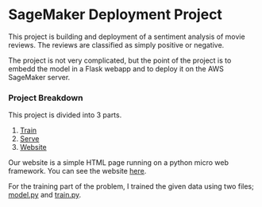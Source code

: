 # SageMaker Deployment Project

This project is building and deployment of a sentiment analysis of movie reviews. The reviews are classified as simply positive or negative.

The project is not very complicated, but the point of the project is to embedd the model in a Flask webapp and to deploy it on the AWS SageMaker server.

### Project Breakdown

This project is divided into 3 parts.

1. [Train ](https://github.com/mohammadjafri1992/SentimentAnalysisWebApp/tree/master/train)
2. [Serve](https://github.com/mohammadjafri1992/SentimentAnalysisWebApp/tree/master/serve)
3. [Website](https://github.com/mohammadjafri1992/SentimentAnalysisWebApp/tree/master/website)

Our website is a simple HTML page running on a python micro web framework. You can see the website [here](https://github.com/mohammadjafri1992/SentimentAnalysisWebApp/blob/master/website/index.html).

For the training part of the problem, I trained the given data using two files; [model.py](https://github.com/mohammadjafri1992/SentimentAnalysisWebApp/blob/master/train/model.py) and [train.py](https://github.com/mohammadjafri1992/SentimentAnalysisWebApp/blob/master/train/train.py).

